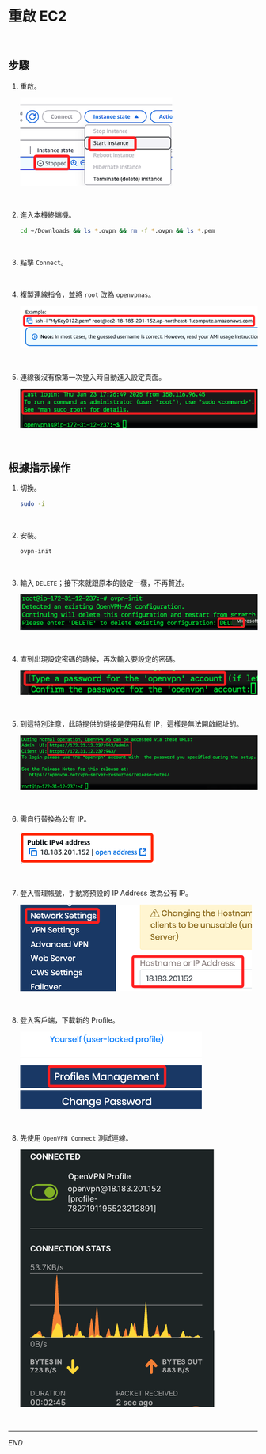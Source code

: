 # 重啟 EC2

<br>

## 步驟

1. 重啟。

    ![](images/img_46.png)

<br>

2. 進入本機終端機。

    ```bash
    cd ~/Downloads && ls *.ovpn && rm -f *.ovpn && ls *.pem
    ```

<br>

3. 點擊 `Connect`。

<br>

4. 複製連線指令，並將 `root` 改為 `openvpnas`。

    ![](images/img_47.png)

<br>

5. 連線後沒有像第一次登入時自動進入設定頁面。

    ![](images/img_48.png)

<br>

## 根據指示操作

1. 切換。

    ```bash
    sudo -i
    ```

<br>

2. 安裝。

    ```bash
    ovpn-init
    ```

<br>

3. 輸入 `DELETE`；接下來就跟原本的設定一樣，不再贅述。

    ![](images/img_49.png)

<br>

4. 直到出現設定密碼的時候，再次輸入要設定的密碼。

    ![](images/img_50.png)

<br>

5. 到這特別注意，此時提供的鏈接是使用私有 IP，這樣是無法開啟網址的。

    ![](images/img_51.png)

<br>

6. 需自行替換為公有 IP。

    ![](images/img_52.png)

<br>

7. 登入管理帳號，手動將預設的 IP Address 改為公有 IP。

    ![](images/img_54.png)

<br>

8. 登入客戶端，下載新的 Profile。

    ![](images/img_53.png)

<br>

8. 先使用 `OpenVPN Connect` 測試連線。

    ![](images/img_55.png)

<br>

___

_END_

